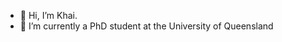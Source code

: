 - 👋 Hi, I’m Khai.
- 🌱 I’m currently a PhD student at the University of Queensland

<!---
khaitran22/khaitran22 is a ✨ special ✨ repository because its `README.md` (this file) appears on your GitHub profile.
You can click the Preview link to take a look at your changes.
--->
